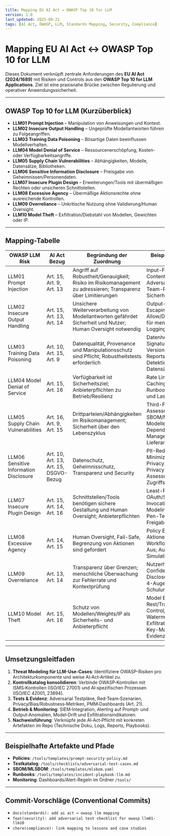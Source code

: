 ```yaml
---
title: Mapping EU AI Act ↔ OWASP Top 10 for LLM
version: 1.0
last_updated: 2025-08-21
tags: [AI Act, OWASP, LLM, Standards Mapping, Security, Compliance]
---
```


# Mapping EU AI Act ↔ OWASP Top 10 for LLM

Dieses Dokument verknüpft zentrale Anforderungen des **EU AI Act (2024/1689)** mit Risiken und Controls aus den **OWASP Top 10 for LLM Applications**. Ziel ist eine praxisnahe Brücke zwischen Regulierung und operativer Anwendungssicherheit.

---

## OWASP Top 10 for LLM (Kurzüberblick)
- **LLM01 Prompt Injection** – Manipulation von Anweisungen und Kontext.  
- **LLM02 Insecure Output Handling** – Ungeprüfte Modellantworten führen zu Folgeangriffen.  
- **LLM03 Training Data Poisoning** – Bösartige Daten beeinflussen Modellverhalten.  
- **LLM04 Model Denial of Service** – Ressourcenerschöpfung, Kosten- oder Verfügbarkeitsangriffe.  
- **LLM05 Supply Chain Vulnerabilities** – Abhängigkeiten, Modelle, Datensätze, Bibliotheken.  
- **LLM06 Sensitive Information Disclosure** – Preisgabe von Geheimnissen/Personendaten.  
- **LLM07 Insecure Plugin Design** – Erweiterungen/Tools mit übermäßigen Rechten oder unsicheren Schnittstellen.  
- **LLM08 Excessive Agency** – Übermäßige Aktionsrechte ohne ausreichende Kontrollen.  
- **LLM09 Overreliance** – Unkritische Nutzung ohne Validierung/Human Oversight.  
- **LLM10 Model Theft** – Exfiltration/Diebstahl von Modellen, Gewichten oder IP.

---

## Mapping-Tabelle

| OWASP LLM Risk | AI Act Bezug | Begründung der Zuordnung | Beispielkontrollen und Evidenzen |
|---|---|---|---|
| LLM01 Prompt Injection | Art. 15, Art. 9, Art. 13 | Angriff auf Robustheit/Genauigkeit; Risiko im Risikomanagement zu adressieren; Transparenz über Limitierungen | Input-Filter/Policies, Content Safety Gates, Adversarial Testfälle; Red-Team-Reports; Prompt-Sicherheitsrichtlinie |
| LLM02 Insecure Output Handling | Art. 15, Art. 13, Art. 14 | Unsichere Weiterverarbeitung von Modellantworten gefährdet Sicherheit und Nutzer; Human Oversight notwendig | Output-Sandboxing, Escaping/Validation, Allow/Deny-Listen; SOP für menschliche Freigabe; Logging von Outputs |
| LLM03 Training Data Poisoning | Art. 10, Art. 15, Art. 9 | Datenqualität, Provenance und Manipulationsschutz sind Pflicht; Robustheitstests erforderlich | Datenherkunftsnachweise, Signaturen, Data Versioning; Data Quality Reports; Poisoning-Detektion; SBOM für Datensätze |
| LLM04 Model Denial of Service | Art. 15, Art. 16 | Verfügbarkeit ist Sicherheitsziel; Anbieterpflichten zu Betrieb/Resilienz | Rate Limiting, Quotas, Caching, Backoff; DoS-Runbooks; Kapazitäts- und Lasttestprotokolle |
| LLM05 Supply Chain Vulnerabilities | Art. 16, Art. 9, Art. 15 | Drittparteien/Abhängigkeiten im Risikomanagement; Sicherheit über den Lebenszyklus | Third-Party Risk Assessments, SBOM/MLSBOM, Signierte Modelle; Patch- und Dependency-Management; Lieferantenverträge |
| LLM06 Sensitive Information Disclosure | Art. 10, Art. 13, Art. 15, DSGVO-Bezug | Datenschutz, Geheimnisschutz, Transparenz und Security | PII-Redaction, Data Minimization, Differential Privacy; Secret Scanners; Privacy Impact Assessments; Zugriffskontrolle |
| LLM07 Insecure Plugin Design | Art. 15, Art. 14, Art. 16 | Schnittstellen/Tools benötigen sichere Gestaltung und Human Oversight; Anbieterpflichten | Least-Privilege für Tools, OAuth/Scopes, Safe Tool Invocation, Threat Modeling der Plugins, Pen-Tests; Freigabeprotokolle |
| LLM08 Excessive Agency | Art. 14, Art. 15 | Human Oversight, Fail-Safe, Begrenzung von Aktionen sind gefordert | Policy Engine für Aktionen, Approval-Workflows, Rollback/Not-Aus; Audit-Trails; Simulationstests |
| LLM09 Overreliance | Art. 13, Art. 14 | Transparenz über Grenzen; menschliche Überwachung zur Fehlerrate und Kontextprüfung | Nutzerhinweise, Confidence/Uncertainty-Disclosure, Dual Control, 4-Augen-Prinzip; Schulungsnachweise |
| LLM10 Model Theft | Art. 15, Art. 16 | Schutz von Modellen/Weights/IP als Sicherheits- und Anbieterpflicht | Model Encryption/At-Rest/Transit, Access Control, Canary Weights, Watermarking; Exfiltration-Detection; Key-Management-Evidenzen |

---

## Umsetzungsleitfaden
1. **Threat Modeling für LLM-Use-Cases**: Identifiziere OWASP-Risiken pro Architekturkomponente und weise AI‑Act‑Artikel zu.  
2. **Kontrollkatalog konsolidieren**: Verbinde OWASP‑Kontrollen mit ISMS‑Kontrollen (ISO/IEC 27001) und AI‑spezifischen Prozessen (ISO/IEC 42001, 23894).  
3. **Tests & Evidenz**: Adversarial Testpläne, Red‑Team‑Szenarien, Privacy/Bias/Robustness‑Metriken, PMM‑Dashboards (Art. 21).  
4. **Betrieb & Monitoring**: SIEM‑Integration, Alerting auf Prompt‑ und Output‑Anomalien, Model‑Drift und Exfiltrationsindikatoren.  
5. **Nachweisführung**: Verknüpfe jede AI‑Act‑Pflicht mit konkreten Artefakten im Repo (Technische Doku, Logs, Reports, Playbooks).

---

## Beispielhafte Artefakte und Pfade
- **Policies**: `/tools/templates/prompt-security-policy.md`  
- **Testkatalog**: `/tools/checklists/adversarial-test-cases.md`  
- **SBOM/MLSBOM**: `/tools/templates/mlsbom.yaml`  
- **Runbooks**: `/tools/templates/incident-playbook-llm.md`  
- **Monitoring**: Dashboards/Alert-Regeln im Ordner `/tools/`

---

## Commit-Vorschläge (Conventional Commits)
- `docs(standards): add ai act ↔ owasp llm mapping`  
- `feat(security): add adversarial test checklist for owasp llm01-llm10`  
- `chore(compliance): link mapping to lessons and case studies`

